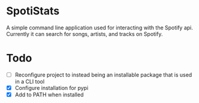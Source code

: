 # SpotiStats

A simple command line application used for interacting with the Spotify api. Currently it can search for songs, artists, and tracks on Spotify.

# Todo

- [ ] Reconfigure project to instead being an installable package that is used in a CLI tool
- [x] Configure installation for pypi
- [x] Add to PATH when installed
